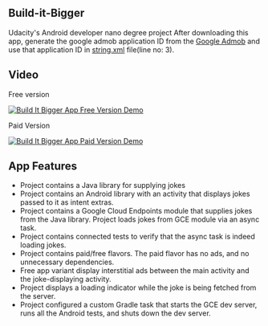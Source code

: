 ## Build-it-Bigger
Udacity's Android developer nano degree project
After downloading this app, generate the google admob application ID from the [Google Admob](https://developers.google.com/admob/android/quick-start) and 
use that application ID in [string.xml](app/src/free/res/values/strings.xml) file(line no: 3).

## Video
Free version


[![Build It Bigger App Free Version Demo](https://img.youtube.com/vi/mLwsjgmqQIQ/0.jpg)](https://www.youtube.com/watch?v=mLwsjgmqQIQ)


Paid Version


[![Build It Bigger App Paid Version Demo](https://img.youtube.com/vi/bGvLXJLaoYw/0.jpg)](https://www.youtube.com/watch?v=bGvLXJLaoYw)


## App Features

* Project contains a Java library for supplying jokes
* Project contains an Android library with an activity that displays jokes passed to it as intent extras.
* Project contains a Google Cloud Endpoints module that supplies jokes from the Java library. Project loads jokes from GCE        module via an async task.
* Project contains connected tests to verify that the async task is indeed loading jokes.
* Project contains paid/free flavors. The paid flavor has no ads, and no unnecessary dependencies.
* Free app variant display interstitial ads between the main activity and the joke-displaying activity.
* Project displays a loading indicator while the joke is being fetched from the server.
* Project configured a custom Gradle task that starts the GCE dev server, runs all the Android tests, and shuts down the dev server.
